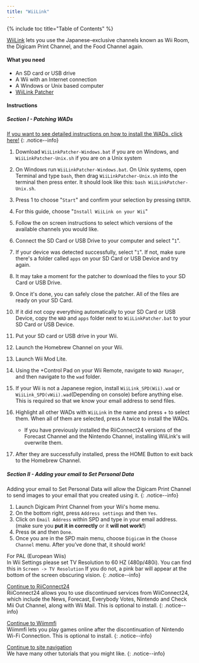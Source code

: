 ```yaml
---
title: "WiiLink"
---
```


{% include toc title="Table of Contents" %}


[WiiLink](https://wiilink24.com/) lets you use the Japanese-exclusive channels known as Wii Room, the Digicam Print Channel, and the Food Channel again.

#### What you need

- An SD card or USB drive
- A Wii with an Internet connection
- A Windows or Unix based computer
- [WiiLink Patcher](https://github.com/WiiLink24/WiiLink24-Patcher/releases)

#### Instructions

##### Section I - Patching WADs

[If you want to see detailed instructions on how to install the WADs, click here!](wiimodlite)
{: .notice--info}

1. Download `WiiLinkPatcher-Windows.bat` if you are on Windows, and `WiiLinkPatcher-Unix.sh` if you are on a Unix system
2. On Windows run `WiiLinkPatcher-Windows.bat`. On Unix systems, open Terminal and type `bash`, then drag `WiiLinkPatcher-Unix.sh` into the terminal then press enter. It should look like this: `bash WiiLinkPatcher-Unix.sh`.
3. Press 1 to choose "`Start`" and confirm your selection by pressing `ENTER`.
4. For this guide, choose "`Install WiiLink on your Wii`"
5. Follow the on screen instructions to select which versions of the available channels you would like.
6. Connect the SD Card or USB Drive to your computer and select "`1`".
7. If your device was detected successfully, select "`1`". If not, make sure there's a folder called `apps` on your SD Card or USB Device and try again.
8. It may take a moment for the patcher to download the files to your SD Card or USB Drive.
9. Once it's done, you can safely close the patcher. All of the files are ready on your SD Card.
10. If it did not copy everything automatically to your SD Card or USB Device, copy the `WAD` and `apps` folder next to `WiiLinkPatcher.bat` to your SD Card or USB Device.
11. Put your SD card or USB drive in your Wii.
12. Launch the Homebrew Channel on your Wii.
13. Launch Wii Mod Lite.
14. Using the +Control Pad on your Wii Remote, navigate to `WAD Manager`, and then navigate to the `wad` folder.
15. If your Wii is not a Japanese region, install `WiiLink_SPD(Wii).wad` or `WiiLink_SPD(vWii).wad`(Depending on console) before anything else. This is required so that we know your email address to send files.
16. Highlight all other WADs with `WiiLink` in the name and press + to select them. When all of them are selected, press A twice to install the WADs.
    - If you have previously installed the RiiConnect24 versions of the Forecast Channel and the Nintendo Channel, installing WiiLink's will overwrite them.

17. After they are successfully installed, press the HOME Button to exit back to the Homebrew Channel.

##### Section II - Adding your email to Set Personal Data

Adding your email to Set Personal Data will allow the Digicam Print Channel to send images to your email that you created using it.
{: .notice--info}

1. Launch Digicam Print Channel from your Wii's home menu.
2. On the bottom right, press `Address settings` and then `Yes`.
3. Click on `Email Address` within SPD and type in your email address. (make sure you **put it in correctly** or it **will not work!**)
4. Press `OK` and then `Done`.
5. Once you are in the SPD main menu, choose `Digicam` in the `Choose Channel` menu. After you’ve done that, it should work!

For PAL (European Wiis)<br> In Wii Settings please set TV Resolution to 60 HZ (480p/480i). You can find this in `Screen -> TV Resolution` If you do not, a pink bar will appear at the bottom of the screen obscuring vision.
{: .notice--info}

[Continue to RiiConnect24](riiconnect24)<br> RiiConnect24 allows you to use discontinued services from WiiConnect24, which include the News, Forecast, Everybody Votes, Nintendo and Check Mii Out Channel, along with Wii Mail. This is optional to install.
{: .notice--info}

[Continue to Wiimmfi](wiimmfi)<br> Wiimmfi lets you play games online after the discontinuation of Nintendo Wi-Fi Connection. This is optional to install.
{: .notice--info}

[Continue to site navigation](site-navigation)<br> We have many other tutorials that you might like.
{: .notice--info}
